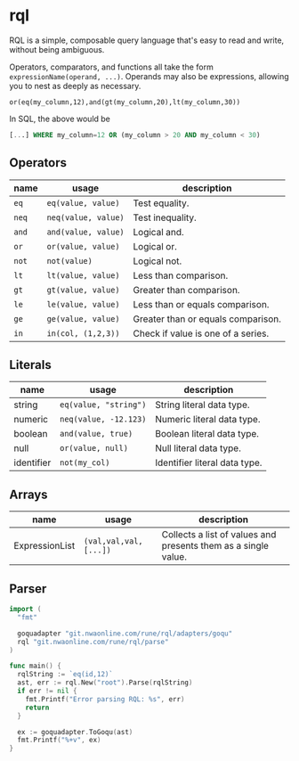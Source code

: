 # rql

RQL is a simple, composable query language that's easy to read and write, without being
ambiguous.

Operators, comparators, and functions all take the form `expressionName(operand, ...)`.
Operands may also be expressions, allowing you to nest as deeply as necessary.

```rql
or(eq(my_column,12),and(gt(my_column,20),lt(my_column,30))
```

In SQL, the above would be

```sql
[...] WHERE my_column=12 OR (my_column > 20 AND my_column < 30)
```

## Operators

| name  | usage                 | description                        |
|-------|-----------------------|------------------------------------|
| `eq`  | `eq(value, value)`    | Test equality.                     |
| `neq` | `neq(value, value)`   | Test inequality.                   |
| `and` | `and(value, value)`   | Logical and.                       |
| `or`  | `or(value, value)`    | Logical or.                        |
| `not` | `not(value)`          | Logical not.                       |
| `lt`  | `lt(value, value)`    | Less than comparison.              |
| `gt`  | `gt(value, value)`    | Greater than comparison.           |
| `le`  | `le(value, value)`    | Less than or equals comparison.    |
| `ge`  | `ge(value, value)`    | Greater than or equals comparison. |
| `in`  | `in(col, (1,2,3))`    | Check if value is one of a series. |

## Literals

| name       | usage                 | description                        |
|------------|-----------------------|------------------------------------|
| string     | `eq(value, "string")` | String literal data type.          |
| numeric    | `neq(value, -12.123)` | Numeric literal data type.         |
| boolean    | `and(value, true)`    | Boolean literal data type.         |
| null       | `or(value, null)`     | Null literal data type.            |
| identifier | `not(my_col)`         | Identifier literal data type.      |

## Arrays

| name           | usage                 | description                                                    |
|----------------|-----------------------|----------------------------------------------------------------|
| ExpressionList | `(val,val,val,[...])` | Collects a list of values and presents them as a single value. |

## Parser

```go
import (
  "fmt"

  goquadapter "git.nwaonline.com/rune/rql/adapters/goqu"
  rql "git.nwaonline.com/rune/rql/parse"
)

func main() {
  rqlString := `eq(id,12)`
  ast, err := rql.New("root").Parse(rqlString)
  if err != nil {
    fmt.Printf("Error parsing RQL: %s", err)
    return
  }

  ex := goquadapter.ToGoqu(ast)
  fmt.Printf("%+v", ex)
}
```
